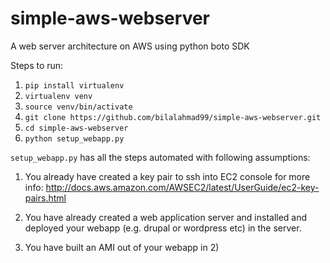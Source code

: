# simple-aws-webserver
A web server architecture on AWS using python boto SDK

Steps to run:

1. `pip install virtualenv`
2. `virtualenv venv`
3. `source venv/bin/activate`
4. `git clone https://github.com/bilalahmad99/simple-aws-webserver.git`
5. `cd simple-aws-webserver`
6. `python setup_webapp.py`

 `setup_webapp.py` has all the steps automated with following assumptions:

 1) You already have created a key pair to ssh into EC2 console
 for more info: http://docs.aws.amazon.com/AWSEC2/latest/UserGuide/ec2-key-pairs.html

 2) You have already created a web application server and installed and deployed
 your webapp (e.g. drupal or wordpress etc) in the server.

 3) You have built an AMI out of your webapp in 2) 
